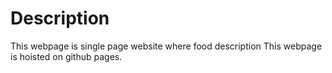 # Description
This webpage is single page website where food description
This webpage is hoisted on github pages.

